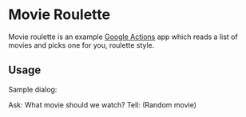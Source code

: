# Movie Roulette

Movie roulette is an example [Google Actions](https://developers.google.com/actions/)
app which reads a list of movies and picks one for you, roulette style.


## Usage

Sample dialog:

Ask: What movie should we watch?
Tell: (Random movie)
